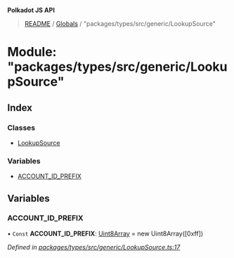 **Polkadot JS API**

> [README](../README.md) / [Globals](../globals.md) / "packages/types/src/generic/LookupSource"

# Module: "packages/types/src/generic/LookupSource"

## Index

### Classes

* [LookupSource](../classes/_packages_types_src_generic_lookupsource_.lookupsource.md)

### Variables

* [ACCOUNT\_ID\_PREFIX](_packages_types_src_generic_lookupsource_.md#account_id_prefix)

## Variables

### ACCOUNT\_ID\_PREFIX

• `Const` **ACCOUNT\_ID\_PREFIX**: [Uint8Array](../classes/_packages_types_src_codec_raw_.raw.md#uint8array) = new Uint8Array([0xff])

*Defined in [packages/types/src/generic/LookupSource.ts:17](https://github.com/polkadot-js/api/blob/8631f68ba/packages/types/src/generic/LookupSource.ts#L17)*

